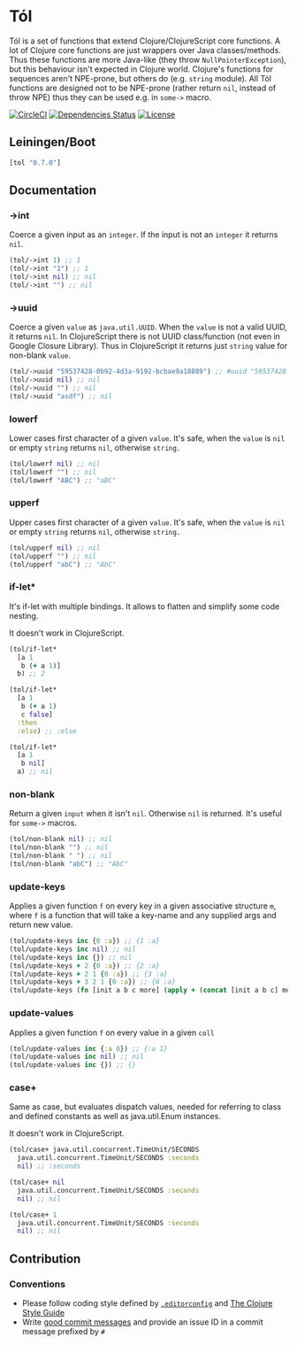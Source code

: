 Tól
===

Tól is a set of functions that extend Clojure/ClojureScript core functions. A lot of Clojure core functions are just
 wrappers over Java classes/methods. Thus these functions are more Java-like (they throw `NullPointerException`), but
 this behaviour isn't expected in Clojure world. Clojure's functions for sequences aren't NPE-prone, but others do
 (e.g. `string` module). All Tól functions are designed not to be NPE-prone (rather return `nil`, instead of throw NPE)
 thus they can be used e.g. in `some->` macro.

[![CircleCI](https://circleci.com/gh/druids/tol.svg?style=svg)](https://circleci.com/gh/druids/tol)
[![Dependencies Status](https://jarkeeper.com/druids/tol/status.png)](https://jarkeeper.com/druids/tol)
[![License](https://img.shields.io/badge/MIT-Clause-blue.svg)](https://opensource.org/licenses/MIT)


Leiningen/Boot
--------------

```clojure
[tol "0.7.0"]
```


Documentation
-------------


### ->int
Coerce a given input as an `integer`. If the input is not an `integer` it returns `nil`.

```clojure
(tol/->int 1) ;; 1
(tol/->int "1") ;; 1
(tol/->int nil) ;; nil
(tol/->int "") ;; nil
```

### ->uuid
Coerce a given `value` as `java.util.UUID`. When the `value` is not a valid UUID, it returns `nil`.
In ClojureScript there is not UUID class/function (not even in Google Closure Library). Thus in ClojureScript
it returns just `string` value for non-blank `value`.

```clojure
(tol/->uuid "59537428-0b92-4d3a-9192-bcbae9a18889") ;; #uuid "59537428-0b92-4d3a-9192-bcbae9a18889"
(tol/->uuid nil) ;; nil
(tol/->uuid "") ;; nil
(tol/->uuid "asdf") ;; nil
```

### lowerf
Lower cases first character of a given `value`. It's safe, when the `value` is `nil` or empty `string` returns `nil`,
 otherwise `string.`

```clojure
(tol/lowerf nil) ;; nil
(tol/lowerf "") ;; nil
(tol/lowerf "ABC") ;; "aBC"
```

### upperf
Upper cases first character of a given `value`. It's safe, when the `value` is `nil` or empty `string` returns `nil`,
 otherwise `string.`

```clojure
(tol/upperf nil) ;; nil
(tol/upperf "") ;; nil
(tol/upperf "abC") ;; "AbC"
```

### if-let*
It's if-let with multiple bindings. It allows to flatten and simplify some code nesting.

It doesn't work in ClojureScript.

```clojure
(tol/if-let*
  [a 1
   b (+ a 1)]
  b) ;; 2

(tol/if-let*
  [a 1
   b (+ a 1)
   c false]
  :then
  :else) ;; :else

(tol/if-let*
  [a 1
   b nil]
  a) ;; nil
```

### non-blank
Return a given `input` when it isn't `nil`. Otherwise `nil` is returned. It's useful for `some->` macros.

```clojure
(tol/non-blank nil) ;; nil
(tol/non-blank "") ;; nil
(tol/non-blank " ") ;; nil
(tol/non-blank "abC") ;; "AbC"
```

### update-keys
Applies a given function `f` on every key in a given associative structure `m`, where `f` is a function
that will take a key-name and any supplied args and return new value.

```clojure
(tol/update-keys inc {0 :a}) ;; {1 :a}
(tol/update-keys inc nil) ;; nil
(tol/update-keys inc {}) ;; nil
(tol/update-keys + 2 {0 :a}) ;; {2 :a}
(tol/update-keys + 2 1 {0 :a}) ;; {3 :a}
(tol/update-keys + 3 2 1 {0 :a}) ;; {6 :a}
(tol/update-keys (fn [init a b c more] (apply + (concat [init a b c] more))) 4 3 2 [1] {0 :a}) ;; {10 :a}
```

### update-values
Applies a given function `f` on every value in a given `coll`

```clojure
(tol/update-values inc {:a 0}) ;; {:a 1}
(tol/update-values inc nil) ;; nil
(tol/update-values inc {}) ;; {}
```

### case+
Same as case, but evaluates dispatch values, needed for referring to class and defined constants as well as
java.util.Enum instances.

It doesn't work in ClojureScript.

```clojure
(tol/case+ java.util.concurrent.TimeUnit/SECONDS
  java.util.concurrent.TimeUnit/SECONDS :seconds
  nil) ;; :seconds

(tol/case+ nil
  java.util.concurrent.TimeUnit/SECONDS :seconds
  nil) ;; nil

(tol/case+ 1
  java.util.concurrent.TimeUnit/SECONDS :seconds
  nil) ;; nil
```


Contribution
------------

### Conventions

* Please follow coding style defined by [`.editorconfig`](http://editorconfig.org)
 and [The Clojure Style Guide](https://github.com/bbatsov/clojure-style-guide)
* Write [good commit messages](https://chris.beams.io/posts/git-commit/)
 and provide an issue ID in a commit message prefixed by `#`
